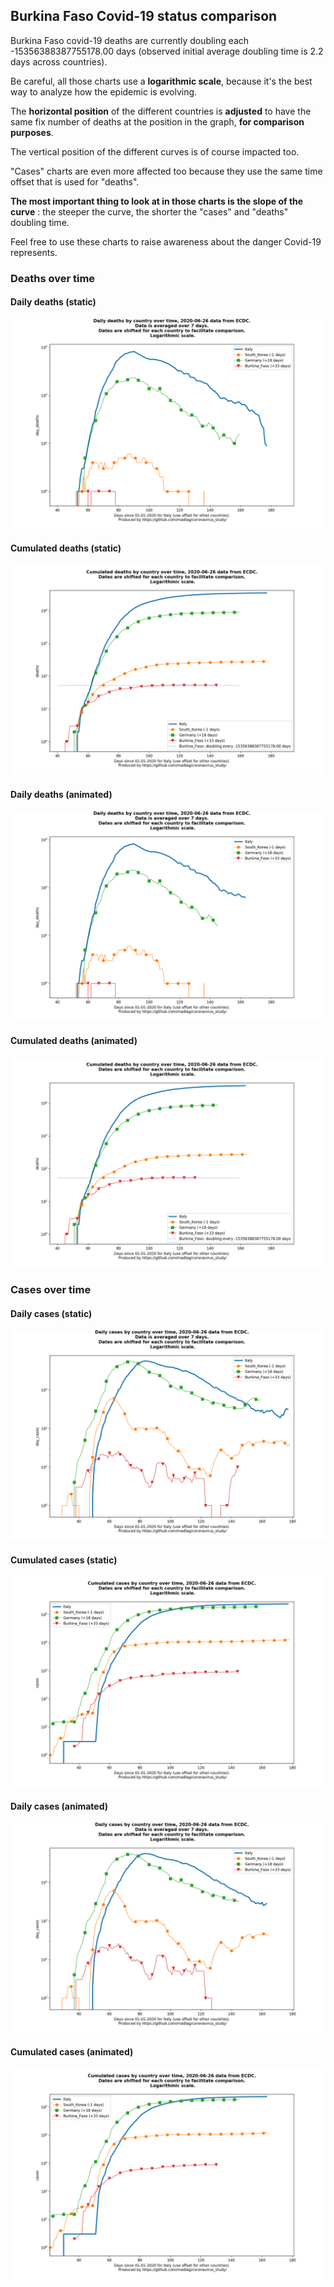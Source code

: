 ## Burkina Faso Covid-19 status comparison 

Burkina Faso covid-19 deaths are currently doubling each -15356388387755178.00 days (observed initial average doubling time is 2.2 days across countries).



Be careful, all those charts use a **logarithmic scale**, because it's the best way to analyze how the epidemic is evolving.
 
The **horizontal position** of the different countries is **adjusted** to have the same fix number of deaths at the position in the graph, **for comparison purposes**.

The vertical position of the different curves is of course impacted too.

"Cases" charts are even more affected too because they use the same time offset that is used for "deaths".

**The most important thing to look at in those charts is the slope of the curve** : the steeper the curve, the shorter the "cases" and "deaths" doubling time.

Feel free to use these charts to raise awareness about the danger Covid-19 represents. 


 
### Deaths over time
 
#### Daily deaths (static)
![Burkina Faso covid-19 daily deaths static chart](https://raw.githubusercontent.com/madlag/coronavirus_study/master/notebooks/graphs/2020-06-26/countries/Burkina_Faso/2020-06-26_Burkina_Faso_day_deaths.png "Burkina Faso covid-19 day_deaths static chart")   
 
#### Cumulated deaths (static)
![Burkina Faso covid-19 cumulated deaths static chart](https://raw.githubusercontent.com/madlag/coronavirus_study/master/notebooks/graphs/2020-06-26/countries/Burkina_Faso/2020-06-26_Burkina_Faso_deaths.png "Burkina Faso covid-19 deaths static chart")   
 
#### Daily deaths (animated)
![Burkina Faso covid-19 daily deaths animated chart](https://raw.githubusercontent.com/madlag/coronavirus_study/master/notebooks/graphs/2020-06-26/countries/Burkina_Faso/2020-06-26_Burkina_Faso_day_deaths.gif "Burkina Faso covid-19 day_deaths animated chart")   
 
#### Cumulated deaths (animated)
![Burkina Faso covid-19 cumulated deaths animated chart](https://raw.githubusercontent.com/madlag/coronavirus_study/master/notebooks/graphs/2020-06-26/countries/Burkina_Faso/2020-06-26_Burkina_Faso_deaths.gif "Burkina Faso covid-19 deaths animated chart")   

 
### Cases over time
 
#### Daily cases (static)
![Burkina Faso covid-19 daily cases static chart](https://raw.githubusercontent.com/madlag/coronavirus_study/master/notebooks/graphs/2020-06-26/countries/Burkina_Faso/2020-06-26_Burkina_Faso_day_cases.png "Burkina Faso covid-19 day_cases static chart")   
 
#### Cumulated cases (static)
![Burkina Faso covid-19 cumulated cases static chart](https://raw.githubusercontent.com/madlag/coronavirus_study/master/notebooks/graphs/2020-06-26/countries/Burkina_Faso/2020-06-26_Burkina_Faso_cases.png "Burkina Faso covid-19 cases static chart")   
 
#### Daily cases (animated)
![Burkina Faso covid-19 daily cases animated chart](https://raw.githubusercontent.com/madlag/coronavirus_study/master/notebooks/graphs/2020-06-26/countries/Burkina_Faso/2020-06-26_Burkina_Faso_day_cases.gif "Burkina Faso covid-19 day_cases animated chart")   
 
#### Cumulated cases (animated)
![Burkina Faso covid-19 cumulated cases animated chart](https://raw.githubusercontent.com/madlag/coronavirus_study/master/notebooks/graphs/2020-06-26/countries/Burkina_Faso/2020-06-26_Burkina_Faso_cases.gif "Burkina Faso covid-19 cases animated chart")   

